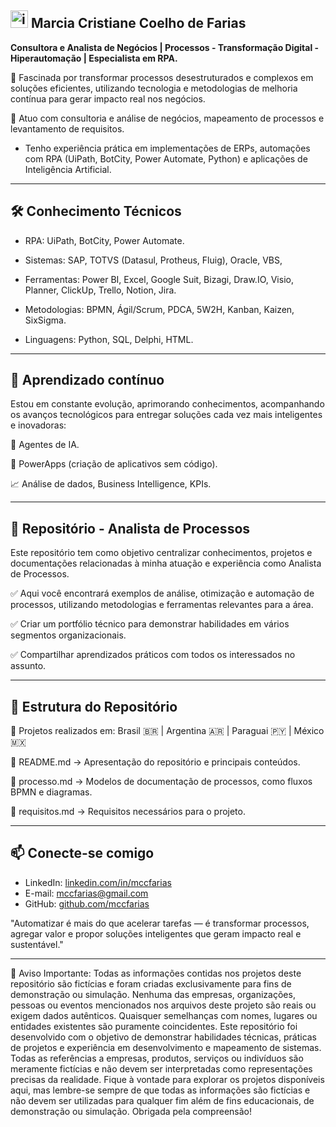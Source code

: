 <img width="28" height="28" alt="image" src="https://github.com/user-attachments/assets/43f49a98-3b5c-461e-9f94-c4291176ead2" />  Marcia Cristiane Coelho de Farias
--
 **Consultora e Analista de Negócios | Processos - Transformação Digital - Hiperautomação | Especialista em RPA.**

🚀 Fascinada por transformar processos desestruturados e complexos em soluções eficientes, utilizando tecnologia e metodologias de melhoria contínua para gerar impacto real nos negócios.

🎯 Atuo com consultoria e análise de negócios, mapeamento de processos e levantamento de requisitos. 
  - Tenho experiência prática em implementações de ERPs, automações com RPA (UiPath, BotCity, Power Automate, Python) e aplicações de Inteligência Artificial.

---
🛠 Conhecimento Técnicos
--
 - RPA: UiPath, BotCity, Power Automate.
  
 - Sistemas: SAP, TOTVS (Datasul, Protheus, Fluig), Oracle, VBS, 
  
 - Ferramentas: Power BI, Excel, Google Suit, Bizagi, Draw.IO, Visio, Planner, ClickUp, Trello, Notion, Jira.
  
 - Metodologias: BPMN, Ágil/Scrum, PDCA, 5W2H, Kanban, Kaizen, SixSigma.
  
 - Linguagens: Python, SQL, Delphi, HTML.

---
🧠 Aprendizado contínuo
--
Estou em constante evolução, aprimorando conhecimentos, acompanhando os avanços tecnológicos para entregar soluções cada vez mais inteligentes e inovadoras:

  🤖 Agentes de IA.
  
  📲 PowerApps (criação de aplicativos sem código).
  
  📈 Análise de dados, Business Intelligence, KPIs.

---
📌 Repositório - Analista de Processos
--
Este repositório tem como objetivo centralizar conhecimentos, projetos e documentações relacionadas à minha atuação e experiência como Analista de Processos.

  ✅ Aqui você encontrará exemplos de análise, otimização e automação de processos, utilizando metodologias e ferramentas relevantes para a área.

  ✅ Criar um portfólio técnico para demonstrar habilidades em vários segmentos organizacionais.

  ✅ Compartilhar aprendizados práticos com todos os interessados no assunto.

---
📂 Estrutura do Repositório
--
📍 Projetos realizados em: Brasil 🇧🇷 | Argentina 🇦🇷 | Paraguai 🇵🇾 | México 🇲🇽

  📄 README.md → Apresentação do repositório e principais conteúdos.
  
  📁 processo.md → Modelos de documentação de processos, como fluxos BPMN e diagramas.
  
  📁 requisitos.md → Requisitos necessários para o projeto.

---

📫 **Conecte-se comigo**
--
  - LinkedIn: [linkedin.com/in/mccfarias](https://www.linkedin.com/in/mccfarias/)
  - E-mail: mccfarias@gmail.com
  - GitHub: [github.com/mccfarias](https://github.com/mccfarias)
  
"Automatizar é mais do que acelerar tarefas — é transformar processos, agregar valor e propor soluções inteligentes que geram impacto real e sustentável."


---
🚨 Aviso Importante: Todas as informações contidas nos projetos deste repositório são fictícias e foram criadas exclusivamente para fins de demonstração ou simulação. Nenhuma das empresas, organizações, pessoas ou eventos mencionados nos arquivos deste projeto são reais ou exigem dados autênticos. Quaisquer semelhanças com nomes, lugares ou entidades existentes são puramente coincidentes.
Este repositório foi desenvolvido com o objetivo de demonstrar habilidades técnicas, práticas de projetos e experiência em desenvolvimento e mapeamento de sistemas. Todas as referências a empresas, produtos, serviços ou indivíduos são meramente fictícias e não devem ser interpretadas como representações precisas da realidade.
Fique à vontade para explorar os projetos disponíveis aqui, mas lembre-se sempre de que todas as informações são fictícias e não devem ser utilizadas para qualquer fim além de fins educacionais, de demonstração ou simulação.
Obrigada pela compreensão!
